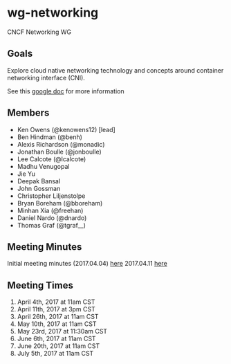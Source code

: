 # wg-networking

CNCF Networking WG

## Goals

Explore cloud native networking technology and concepts around container networking interface (CNI).

See this [google doc](https://docs.google.com/document/d/15uuifCseiyUk5kPfnX5Cdj4VNjo79KkmFxm-_HisR3M/edit?usp=sharing) for more information

## Members

* Ken Owens (@kenowens12) [lead]
* Ben Hindman (@benh)
* Alexis Richardson (@monadic)
* Jonathan Boulle (@jonboulle)
* Lee Calcote (@lcalcote)
* Madhu Venugopal
* Jie Yu
* Deepak Bansal
* John Gossman
* Christopher Liljenstolpe
* Bryan Boreham (@bboreham)
* Minhan Xia (@freehan)
* Daniel Nardo (@dnardo)
* Thomas Graf (@tgraf__)

## Meeting Minutes
Initial meeting minutes (2017.04.04) [here](https://docs.google.com/document/d/1rtbk27edum429Q5sEM5IP5FIu2i3qm7naXhZxFFJWs4/edit#) 
2017.04.11 [here](https://docs.google.com/document/d/1pe5uT_kYJE5zpIMIUE-g9l1ycRF9phOYTq4bcCcSXdw/edit?usp=sharing)
## Meeting Times

1. April 4th, 2017 at 11am CST
1. April 11th, 2017 at 3pm CST
1. April 26th, 2017 at 11am CST
1. May 10th, 2017 at 11am CST
1. May 23rd, 2017 at 11:30am CST
1. June 6th, 2017 at 11am CST
1. June 20th, 2017 at 11am CST
1. July 5th, 2017 at 11am CST
